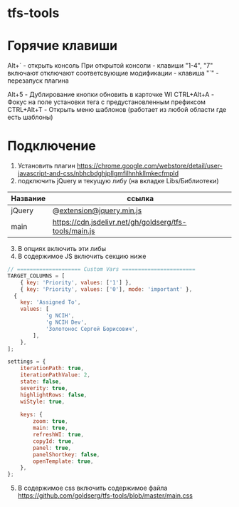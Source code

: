# tfs-tools

# Горячие клавиши

Alt+\` - открыть консоль
         При открытой консоли
	 - клавиши "1-4", "7" включают отключают соответсвующие модификации
	 - клавиша "\`" - перезапуск плагина
	 
Alt+5 - Дублирование кнопки обновить в карточке WI
CTRL+Alt+A - Фокус на поле установки тега с предустановленным префиксом
CTRL+Alt+T - Открыть меню шаблонов (работает из любой области где есть шаблоны)

# Подключение
1) Установить плагин https://chrome.google.com/webstore/detail/user-javascript-and-css/nbhcbdghjpllgmfilhnhkllmkecfmpld
2) подключить jQuery и текущую либу (на вкладке Libs/Библиотеки)

Название | ссылка
----|------
jQuery | @extension@jquery.min.js
main | https://cdn.jsdelivr.net/gh/goldserg/tfs-tools/main.js

3) В опциях включить эти либы
4) В содержимое JS включить секцию ниже

```javascript
// ==================== Custom Vars =======================
TARGET_COLUMNS = [
	{ key: 'Priority', values: ['1'] },
	{ key: 'Priority', values: ['0'], mode: 'important' },
  { 	
  	key: 'Assigned To', 
   	values: [
			'g NCIH',
			'g NCIH Dev',
			'Золотонос Сергей Борисович',
		],
 	},
];

settings = {
	iterationPath: true,
	iterationPathValue: 2,
	state: false,
	severity: true,
	highlightRows: false,
	wiStyle: true,
	
	keys: {
		zoom: true,
		main: true,
		refreshWI: true,
		copyId: true,
		panel: true,
		panelShortkey: false,
		openTemplate: true,
	},
};
```

5) В содержимое css включить содержимое файла https://github.com/goldserg/tfs-tools/blob/master/main.css
